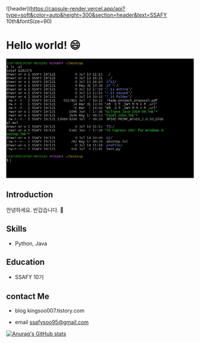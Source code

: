 ![header](https://capsule-render.vercel.app/api?type=soft&color=auto&height=300&section=header&text=SSAFY 10th&fontSize=90)

# Hello world! 😄

![Alt text](<화면 캡처 2023-07-14 112453.jpg>)

## Introduction
안녕하세요. 반갑습니다. 🙉
## Skills
- Python, Java

## Education
- SSAFY 10기 

## contact Me
- blog kingsoo007.tistory.com

- email ssafysoo95@gmail.com



[![Anurag's GitHub stats](https://github-readme-stats.vercel.app/api?username=dldydtn0805&show_icons=true&theme=radical)](https://github.com/anuraghazra/github-readme-stats)